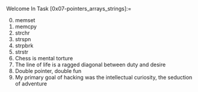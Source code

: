 Welcome In Task [0x07-pointers_arrays_strings]:=


 0. memset 
 1. memcpy 
 2. strchr 
 3. strspn 
 4. strpbrk 
 5. strstr 
 6. Chess is mental torture 
 7. The line of life is a ragged diagonal between duty and desire 
 8. Double pointer, double fun 
 9. My primary goal of hacking was the intellectual curiosity, the seduction of adventure 





